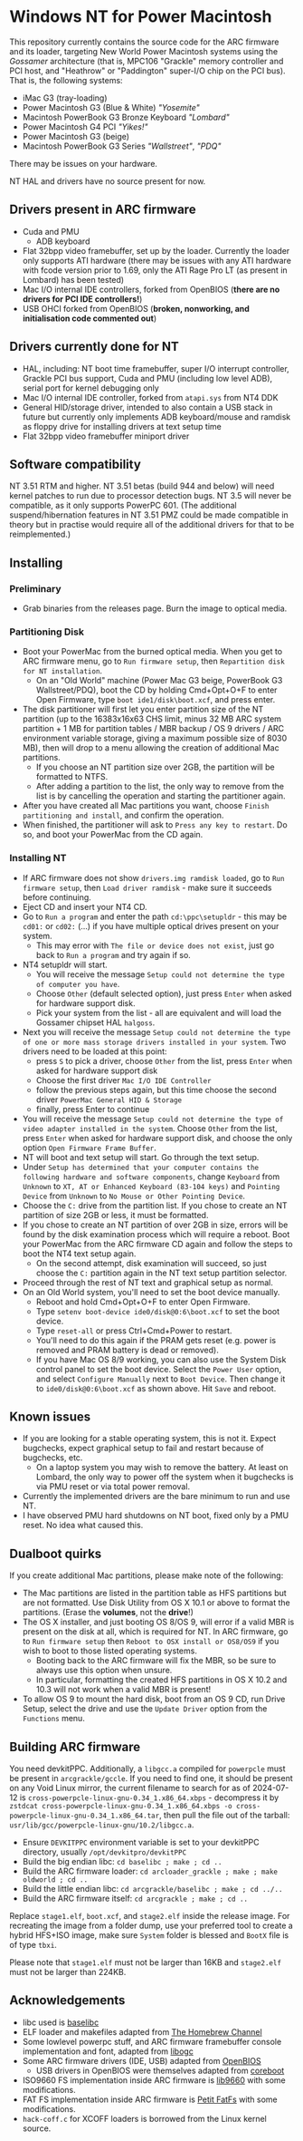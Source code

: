 # Windows NT for Power Macintosh

This repository currently contains the source code for the ARC firmware and its loader, targeting New World Power Macintosh systems using the *Gossamer* architecture (that is, MPC106 "Grackle" memory controller and PCI host, and "Heathrow" or "Paddington" super-I/O chip on the PCI bus). That is, the following systems:

* iMac G3 (tray-loading)
* Power Macintosh G3 (Blue & White) *"Yosemite"*
* Macintosh PowerBook G3 Bronze Keyboard *"Lombard"* 
* Power Macintosh G4 PCI *"Yikes!"*
* Power Macintosh G3 (beige)
* Macintosh PowerBook G3 Series *"Wallstreet"*, *"PDQ"*

There may be issues on your hardware.

NT HAL and drivers have no source present for now.

## Drivers present in ARC firmware

* Cuda and PMU
	* ADB keyboard
* Flat 32bpp video framebuffer, set up by the loader. Currently the loader only supports ATI hardware (there may be issues with any ATI hardware with fcode version prior to 1.69, only the ATI Rage Pro LT (as present in Lombard) has been tested)
* Mac I/O internal IDE controllers, forked from OpenBIOS (**there are no drivers for PCI IDE controllers!**)
* USB OHCI forked from OpenBIOS (**broken, nonworking, and initialisation code commented out**)

## Drivers currently done for NT

* HAL, including: NT boot time framebuffer, super I/O interrupt controller, Grackle PCI bus support, Cuda and PMU (including low level ADB), serial port for kernel debugging only
* Mac I/O internal IDE controller, forked from `atapi.sys` from NT4 DDK
* General HID/storage driver, intended to also contain a USB stack in future but currently only implements ADB keyboard/mouse and ramdisk as floppy drive for installing drivers at text setup time
* Flat 32bpp video framebuffer miniport driver

## Software compatibility

NT 3.51 RTM and higher. NT 3.51 betas (build 944 and below) will need kernel patches to run due to processor detection bugs. NT 3.5 will never be compatible, as it only supports PowerPC 601.
(The additional suspend/hibernation features in NT 3.51 PMZ could be made compatible in theory but in practise would require all of the additional drivers for that to be reimplemented.)

## Installing

### Preliminary

* Grab binaries from the releases page. Burn the image to optical media.

### Partitioning Disk

* Boot your PowerMac from the burned optical media. When you get to ARC firmware menu, go to `Run firmware setup`, then `Repartition disk for NT installation`.
	* On an "Old World" machine (Power Mac G3 beige, PowerBook G3 Wallstreet/PDQ), boot the CD by holding Cmd+Opt+O+F to enter Open Firmware, type `boot ide1/disk\boot.xcf`, and press enter.
* The disk partitioner will first let you enter partition size of the NT partition (up to the 16383x16x63 CHS limit, minus 32 MB ARC system partition + 1 MB for partition tables / MBR backup / OS 9 drivers / ARC environment variable storage, giving a maximum possible size of 8030 MB), then will drop to a menu allowing the creation of additional Mac partitions.
	* If you choose an NT partition size over 2GB, the partition will be formatted to NTFS.
	* After adding a partition to the list, the only way to remove from the list is by cancelling the operation and starting the partitioner again.
* After you have created all Mac partitions you want, choose `Finish partitioning and install`, and confirm the operation.
* When finished, the partitioner will ask to `Press any key to restart`. Do so, and boot your PowerMac from the CD again.

### Installing NT

* If ARC firmware does not show `drivers.img ramdisk loaded`, go to `Run firmware setup`, then `Load driver ramdisk` - make sure it succeeds before continuing.
* Eject CD and insert your NT4 CD.
* Go to `Run a program` and enter the path `cd:\ppc\setupldr` - this may be `cd01:` or `cd02:` (...) if you have multiple optical drives present on your system.
	* This may error with `The file or device does not exist`, just go back to `Run a program` and try again if so. 
* NT4 setupldr will start.
	* You will receive the message `Setup could not determine the type of computer you have`.
	* Choose `Other` (default selected option), just press `Enter` when asked for hardware support disk.
	* Pick your system from the list - all are equivalent and will load the Gossamer chipset HAL `halgoss`.
* Next you will receive the message `Setup could not determine the type of one or more mass storage drivers installed in your system`. Two drivers need to be loaded at this point:
	* press `S` to pick a driver, choose `Other` from the list, press `Enter` when asked for hardware support disk
	* Choose the first driver `Mac I/O IDE Controller`
	* follow the previous steps again, but this time choose the second driver `PowerMac General HID & Storage`
	* finally, press Enter to continue
* You will receive the message `Setup could not determine the type of video adapter installed in the system`. Choose `Other` from the list, press `Enter` when asked for hardware support disk, and choose the only option `Open Firmware Frame Buffer`.
* NT will boot and text setup will start. Go through the text setup.
* Under `Setup has determined that your computer contains the following hardware and software components`, change `Keyboard` from `Unknown` to `XT, AT or Enhanced Keyboard (83-104 keys)` and `Pointing Device` from `Unknown` to `No Mouse or Other Pointing Device`.
* Choose the `C:` drive from the partition list. If you chose to create an NT partition of size 2GB or less, it must be formatted.
* If you chose to create an NT partition of over 2GB in size, errors will be found by the disk examination process which will require a reboot. Boot your PowerMac from the ARC firmware CD again and follow the steps to boot the NT4 text setup again.
	* On the second attempt, disk examination will succeed, so just choose the `C:` partition again in the NT text setup partition selector.
* Proceed through the rest of NT text and graphical setup as normal.
* On an Old World system, you'll need to set the boot device manually.
	* Reboot and hold Cmd+Opt+O+F to enter Open Firmware.
	* Type `setenv boot-device ide0/disk@0:6\boot.xcf` to set the boot device.
	* Type `reset-all` or press Ctrl+Cmd+Power to restart.
	* You'll need to do this again if the PRAM gets reset (e.g. power is removed and PRAM battery is dead or removed).
	* If you have Mac OS 8/9 working, you can also use the System Disk control panel to set the boot device. Select the `Power User` option, and select `Configure Manually` next to `Boot Device`. Then change it to `ide0/disk@0:6\boot.xcf` as shown above. Hit `Save` and reboot.

## Known issues

* If you are looking for a stable operating system, this is not it. Expect bugchecks, expect graphical setup to fail and restart because of bugchecks, etc.
	* On a laptop system you may wish to remove the battery. At least on Lombard, the only way to power off the system when it bugchecks is via PMU reset or via total power removal.
* Currently the implemented drivers are the bare minimum to run and use NT.
* I have observed PMU hard shutdowns on NT boot, fixed only by a PMU reset. No idea what caused this.

## Dualboot quirks

If you create additional Mac partitions, please make note of the following:
* The Mac partitions are listed in the partition table as HFS partitions but are not formatted. Use Disk Utility from OS X 10.1 or above to format the partitions. (Erase the **volumes**, not the **drive**!)
* The OS X installer, and just booting OS 8/OS 9, will error if a valid MBR is present on the disk at all, which is required for NT. In ARC firmware, go to `Run firmware setup` then `Reboot to OSX install or OS8/OS9` if you wish to boot to those listed operating systems.
	* Booting back to the ARC firmware will fix the MBR, so be sure to always use this option when unsure.
	* In particular, formatting the created HFS partitions in OS X 10.2 and 10.3 will not work when a valid MBR is present!
* To allow OS 9 to mount the hard disk, boot from an OS 9 CD, run Drive Setup, select the drive and use the `Update Driver` option from the `Functions` menu.

## Building ARC firmware

You need devkitPPC. Additionally, a `libgcc.a` compiled for `powerpcle` must be present in `arcgrackle/gccle`. If you need to find one, it should be present on any Void Linux mirror, the current filename to search for as of 2024-07-12 is `cross-powerpcle-linux-gnu-0.34_1.x86_64.xbps` - decompress it by `zstdcat cross-powerpcle-linux-gnu-0.34_1.x86_64.xbps -o cross-powerpcle-linux-gnu-0.34_1.x86_64.tar`, then pull the file out of the tarball: `usr/lib/gcc/powerpcle-linux-gnu/10.2/libgcc.a`.

* Ensure `DEVKITPPC` environment variable is set to your devkitPPC directory, usually `/opt/devkitpro/devkitPPC`
* Build the big endian libc: `cd baselibc ; make ; cd ..`
* Build the ARC firmware loader: `cd arcloader_grackle ; make ; make oldworld ; cd ..`
* Build the little endian libc: `cd arcgrackle/baselibc ; make ; cd ../..`
* Build the ARC firmware itself: `cd arcgrackle ; make ; cd ..`

Replace `stage1.elf`, `boot.xcf`, and `stage2.elf` inside the release image. For recreating the image from a folder dump, use your preferred tool to create a hybrid HFS+ISO image, make sure `System` folder is blessed and `BootX` file is of type `tbxi`.

Please note that `stage1.elf` must not be larger than 16KB and `stage2.elf` must not be larger than 224KB.

## Acknowledgements

* libc used is [baselibc](https://github.com/PetteriAimonen/Baselibc)
* ELF loader and makefiles adapted from [The Homebrew Channel](https://github.com/fail0verflow/hbc)
* Some lowlevel powerpc stuff, and ARC firmware framebuffer console implementation and font, adapted from [libogc](https://github.com/devkitPro/libogc)
* Some ARC firmware drivers (IDE, USB) adapted from [OpenBIOS](https://github.com/openbios/openbios)
	* USB drivers in OpenBIOS were themselves adapted from [coreboot](https://github.com/coreboot/coreboot)
* ISO9660 FS implementation inside ARC firmware is [lib9660](https://github.com/erincandescent/lib9660) with some modifications.
* FAT FS implementation inside ARC firmware is [Petit FatFs](http://elm-chan.org/fsw/ff/00index_p.html) with some modifications.
* `hack-coff.c` for XCOFF loaders is borrowed from the Linux kernel source.
